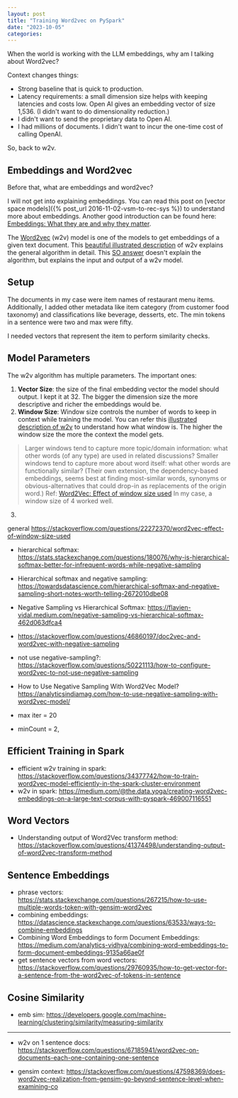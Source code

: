 ```yaml
---
layout: post
title: "Training Word2vec on PySpark"
date: "2023-10-05"
categories:
---
```


When the world is working with the LLM embeddings, why am I talking about Word2vec?

Context changes things:

- Strong baseline that is quick to production.
- Latency requirements: a small dimension size helps with keeping latencies and costs low. Open AI gives an embedding vector of size 1,536. (I didn't want to do dimensionality reduction.)
- I didn't want to send the proprietary data to Open AI.
- I had millions of documents. I didn't want to incur the one-time cost of calling OpenAI.

So, back to w2v.

## Embeddings and Word2vec

Before that, what are embeddings and word2vec?

I will not get into explaining embeddings. You can read this post on [vector space models]({% post_url 2016-11-02-vsm-to-rec-sys %}) to understand more about embeddings. Another good introduction can be found here: [Embeddings: What they are and why they matter](https://simonwillison.net/2023/Oct/23/embeddings/).

The [Word2vec](https://en.wikipedia.org/wiki/Word2vec) (w2v) model is one of the models to get embeddings of a given text document. This [beautiful illustrated description](https://jalammar.github.io/illustrated-word2vec/) of w2v explains the general algorithm in detail. This [SO answer](https://stackoverflow.com/a/52392150/2650427) doesn't explain the algorithm, but explains the input and output of a w2v model.

## Setup

The documents in my case were item names of restaurant menu items. Additionally, I added other metadata like item category (from customer food taxonomy) and classifications like beverage, desserts, etc. The min tokens in a sentence were two and max were fifty.

I needed vectors that represent the item to perform similarity checks.

## Model Parameters

The w2v algorithm has multiple parameters. The important ones:

1. **Vector Size**: the size of the final embedding vector the model should output. I kept it at 32. The bigger the dimension size the more descriptive and richer the embeddings would be.
2. **Window Size**: Window size controls the number of words to keep in context while training the model. You can refer this [illustrated description of w2v](https://jalammar.github.io/illustrated-word2vec/) to understand how what window is. The higher the window size the more the context the model gets.
> Larger windows tend to capture more topic/domain information: what other words (of any type) are used in related discussions? Smaller windows tend to capture more about word itself: what other words are functionally similar? (Their own extension, the dependency-based embeddings, seems best at finding most-similar words, synonyms or obvious-alternatives that could drop-in as replacements of the origin word.) Ref: [Word2Vec: Effect of window size used](https://stackoverflow.com/a/30447723/2650427)
In my case, a window size of 4 worked well.
3.



general https://stackoverflow.com/questions/22272370/word2vec-effect-of-window-size-used

- hierarchical softmax: https://stats.stackexchange.com/questions/180076/why-is-hierarchical-softmax-better-for-infrequent-words-while-negative-sampling
- Hierarchical softmax and negative sampling: https://towardsdatascience.com/hierarchical-softmax-and-negative-sampling-short-notes-worth-telling-2672010dbe08
- Negative Sampling vs Hierarchical Softmax: https://flavien-vidal.medium.com/negative-sampling-vs-hierarchical-softmax-462d063dfca4
- https://stackoverflow.com/questions/46860197/doc2vec-and-word2vec-with-negative-sampling
- not use negative-sampling?: https://stackoverflow.com/questions/50221113/how-to-configure-word2vec-to-not-use-negative-sampling
- How to Use Negative Sampling With Word2Vec Model? https://analyticsindiamag.com/how-to-use-negative-sampling-with-word2vec-model/


- max iter = 20
- minCount = 2,


## Efficient Training in Spark

- efficient w2v training in spark: https://stackoverflow.com/questions/34377742/how-to-train-word2vec-model-efficiently-in-the-spark-cluster-environment
- w2v in spark: https://medium.com/@the.data.yoga/creating-word2vec-embeddings-on-a-large-text-corpus-with-pyspark-469007116551



## Word Vectors

- Understanding output of Word2Vec transform method: https://stackoverflow.com/questions/41374498/understanding-output-of-word2vec-transform-method



## Sentence Embeddings

- phrase vectors: https://stats.stackexchange.com/questions/267215/how-to-use-multiple-words-token-with-gensim-word2vec
- combining embeddings: https://datascience.stackexchange.com/questions/63533/ways-to-combine-embeddings
- Combining Word Embeddings to form Document Embeddings: https://medium.com/analytics-vidhya/combining-word-embeddings-to-form-document-embeddings-9135a66ae0f
- get sentence vectors from word vectors: https://stackoverflow.com/questions/29760935/how-to-get-vector-for-a-sentence-from-the-word2vec-of-tokens-in-sentence


## Cosine Similarity

- emb sim: https://developers.google.com/machine-learning/clustering/similarity/measuring-similarity






------

- w2v on 1 sentence docs: https://stackoverflow.com/questions/67185941/word2vec-on-documents-each-one-containing-one-sentence


- gensim context: https://stackoverflow.com/questions/47598369/does-word2vec-realization-from-gensim-go-beyond-sentence-level-when-examining-co



